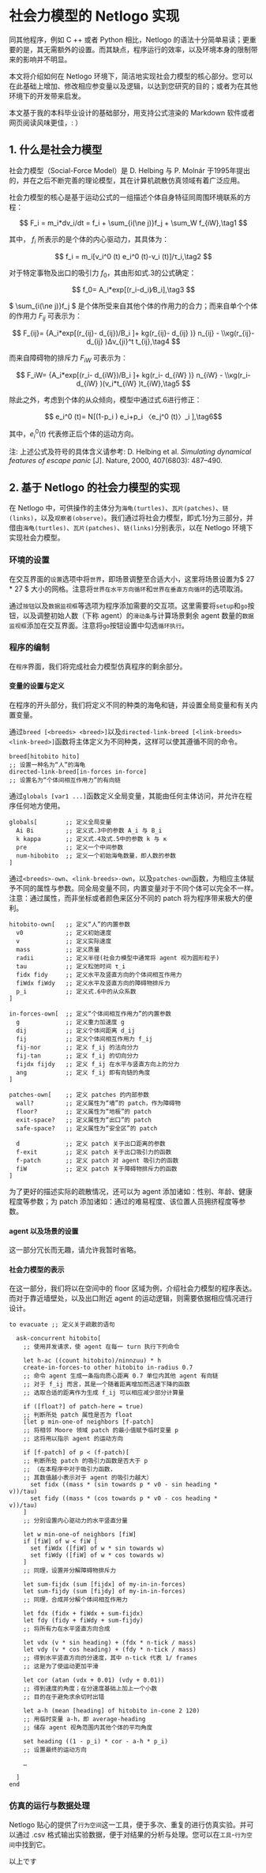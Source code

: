 # 社会力模型的 Netlogo 实现

同其他程序，例如 C ++ 或者 Python 相比，Netlogo 的语法十分简单易读；更重要的是，其无需额外的设置。而其缺点，程序运行的效率，以及环境本身的限制带来的影响并不明显。

本文将介绍如何在 Netlogo 环境下，简洁地实现社会力模型的核心部分。您可以在此基础上增加、修改相应参变量以及逻辑，以达到您研究的目的；或者为在其他环境下的开发带来启发。

本文基于我的本科毕业设计的基础部分，用支持公式渲染的 Markdown 软件或者网页阅读风味更佳，: ）

## 1. 什么是社会力模型

社会力模型（Social-Force Model）是 D. Helbing 与 P. Molnár 于1995年提出的，并在之后不断完善的理论模型，其在计算机疏散仿真领域有着广泛应用。

社会力模型的核心是基于运动公式的一组描述个体自身特征同周围环境联系的方程：

$$ F_i = m_i*dv_i/dt = f_i + \sum_{i(\ne j)}f_j + \sum_W f_{iW},\tag1 $$

其中， $f_i$ 所表示的是个体的内心驱动力，其具体为：

$$ f_i = m_i[v_i^0 (t) e_i^0 (t)-v_i (t)]/τ_i,\tag2 $$

对于特定事物及出口的吸引力 $f_0$，其由形如式.3的公式确定：

$$ f_0= A_i*exp[(r_i-d_i)⁄B_i],\tag3 $$

$ \sum_{i(\ne j)}f_j $ 是个体所受来自其他个体的作用力的合力；而来自单个个体的作用力 $F_{ij}$ 可表示为：

$$ F_{ij}= {A_i*exp[(r_{ij}- d_{ij})/B_i ]+ kg(r_{ij}- d_{ij} )} n_{ij}  - \\κg(r_{ij}- d_{ij} )Δv_{ji}^t  t_{ij},\tag4 $$

而来自障碍物的排斥力 $F_{iW}$ 可表示为：

$$ F_iW= {A_i*exp[(r_i- d_{iW})/B_i ]+ kg(r_i- d_{iW} )} n_{iW}  - \\κg(r_i- d_{iW} )(v_i*t_{iW} )t_{iW},\tag5 $$

除此之外，考虑到个体的从众倾向，模型中通过式.6进行修正：

$$ e_i^0 (t)= N[(1-p_i ) e_i+p_i 〈e_j^0 (t)〉_i ],\tag6$$

其中，$e_i^0 (t)$ 代表修正后个体的运动方向。

注: 上述公式及符号的具体含义请参考: D. Helbing et al. _Simulating dynamical features of escape panic_ [J]. Nature, 2000, 407(6803): 487–490.

## 2. 基于 Netlogo 的社会力模型的实现

在 Netlogo 中，可供操作的主体分为`海龟(turtles)`、`瓦片(patches)`、`链(links)`，以及`观察者(observe)`。我们通过将社会力模型，即式.1分为三部分，并借由`海龟(turtles)`、`瓦片(patches)`、`链(links)`分别表示，以在 Netlogo 环境下实现社会力模型。

### 环境的设置

在交互界面的`设置`选项中将`世界`，即场景调整至合适大小，这里将场景设置为$ 27 * 27 $ 大小的网格。注意将`世界在水平方向循环`和`世界在垂直方向循环`的选项取消。

通过`按钮`以及`数据监视框`等选项为程序添加需要的交互项。这里需要将`setup`和`go`按钮，以及调整初始人数（下称 agent）的`滑动条`与计算场景剩余 agent 数量的`数据监视框`添加在交互界面。注意将`go`按钮设置中勾选`循环执行`。

### 程序的编制

在`程序`界面，我们将完成社会力模型仿真程序的剩余部分。

#### 变量的设置与定义

在程序的开头部分，我们将定义不同的种类的海龟和链，并设置全局变量和有关内置变量。

通过`breed [<breeds> <breed>]`以及`directed-link-breed [<link-breeds> <link-breed>]`函数将主体定义为不同种类，这样可以使其遵循不同的命令。

```Netlogo
breed[hitobito hito]	
;; 设置一种名为“人”的海龟
directed-link-breed[in-forces in-force]
;; 设置名为“个体间相互作用力”的有向链
```

通过`globals [var1 ...]`函数定义全局变量，其能由任何主体访问，并允许在程序任何地方使用。

```Netlogo
globals[		;; 定义全局变量
  Ai Bi		 	;; 定义式.3中的参数 A_i 与 B_i
  k kappa		;; 定义式.4及式.5中的参数 k 与 κ
  pre			;; 定义一个中间参数
  num-hibobito 	;; 定义一个初始海龟数量，即人数的参数	
]
```

通过`<breeds>-own`、`<link-breeds>-own`，以及`patches-own`函数，为相应主体赋予不同的属性与参数。同全局变量不同，内置变量对于不同个体可以完全不一样。注意：通过属性，而非坐标或者颜色来区分不同的 patch 将为程序带来极大的便利。

```Netlogo
hitobito-own[	;; 定义“人”的内置参数
  v0			;; 定义初始速度
  v				;; 定义实际速度
  mass			;; 定义质量
  radii			;; 定义半径(社会力模型中通常将 agent 视为圆形粒子)
  tau			;; 定义松弛时间 τ_i
  fidx fidy		;; 定义水平及竖直方向的个体间相互作用力
  fiWdx fiWdy	;; 定义水平及竖直方向的障碍物排斥力
  p_i			;; 定义式.6中的从众系数
]

in-forces-own[	;; 定义“个体间相互作用力”的内置参数
  g				;; 定义重力加速度 g
  dij			;; 定义个体间距离 d_ij
  fij			;; 定义个体间相互作用力 f_ij
  fij-nor		;; 定义 f_ij 的法向分力 
  fij-tan		;; 定义 f_ij 的切向分力
  fijdx fijdy	;; 定义 f_ij 在水平与竖直方向上的分力
  ang			;; 定义 f_ij 即有向链的角度
]

patches-own[	;; 定义 patches 的内部参数
  wall?			;; 定义属性为“墙”的 patch，作为障碍物
  floor?		;; 定义属性为“地板”的 patch
  exit-space?	;; 定义属性为“出口”的 patch
  safe-space?	;; 定义属性为“安全区”的 patch

  d				;; 定义 patch 关于出口距离的参数
  f-exit		;; 定义 patch 关于出口吸引力的函数
  f-patch		;; 定义 patch 对 agent 吸引力的函数
  fiW			;; 定义 patch 关于障碍物排斥力的函数
]
```

为了更好的描述实际的疏散情况，还可以为 agent 添加诸如：性别、年龄、健康程度等参数；为 patch 添加诸如：通过的难易程度、该位置人员拥挤程度等参数。

#### agent 以及场景的设置

这一部分冗长而无趣，请允许我暂时省略。

#### 社会力模型的表示

在这一部分，我们将以在空间中的 floor 区域为例，介绍社会力模型的程序表达。而对于靠近墙壁处，以及出口附近 agent 的运动逻辑，则需要依据相应情况进行设计。

```Netlogo
to evacuate	;; 定义关于疏散的语句

  ask-concurrent hitobito[
	;; 使用并发请求，使 agent 在每一 turn 执行下列命令
	
    let h-ac ((count hitobito)/ninnzuu) * h
    create-in-forces-to other hitobito in-radius 0.7
	;; 命令 agent 生成一条指向质心距离 0.7 单位内其他 agent 有向链
	;; 对于 f_ij 而言，其是一个随着距离增加而迅速下降的函数
	;; 选取合适的距离作为生成 f_ij 可以相应减少部分计算量
	
    if ([float?] of patch-here = true)
    ;; 判断所处 patch 属性是否为 float
    [let p min-one-of neighbors [f-patch]
    ;; 将相邻 Moore 领域 patch 的最小值赋予临时变量 p
    ;; 这将用以指示 agent 的运动方向
    
    if [f-patch] of p < (f-patch)[
    ;; 判断所处 patch 的吸引力函数是否大于 p
    ;; （在本程序中对于吸引力函数，
    ;; 其数值越小表示对于 agent 的吸引力越大）
      set fidx ((mass * (sin towards p * v0 - sin heading * 	  v))/tau)
      set fidy ((mass * (cos towards p * v0 - cos heading * 	  v))/tau)
    ]
   	;; 分别设置内心驱动力的水平竖直分量

    let w min-one-of neighbors [fiW]
    if [fiW] of w < fiW [
      set fiWdx ([fiW] of w * sin towards w)
      set fiWdy ([fiW] of w * cos towards w)
    ]
    ;; 同理，设置并分解障碍物排斥力

    let sum-fijdx (sum [fijdx] of my-in-in-forces)
    let sum-fijdy (sum [fijdy] of my-in-in-forces)
    ;; 同理，合成并分解个体间相互作用力

    let fdx (fidx + fiWdx + sum-fijdx)
    let fdy (fidy + fiWdy + sum-fijdy)
    ;; 将所有力在水平竖直方向合成

    let vdx (v * sin heading) + (fdx * n-tick / mass)
    let vdy (v * cos heading) + (fdy * n-tick / mass)
	;; 得到水平竖直方向的分速度，其中 n-tick 代表 1/ frames
	;; 这是为了使运动更加平滑
	
    let cor (atan (vdx + 0.01) (vdy + 0.01))
    ;; 得到速度的角度；在分速度基础上加上一个小数
    ;; 目的在于避免求余切时出错

    let a-h (mean [heading] of hitobito in-cone 2 120)
    ;; 用临时变量 a-h，即 average-heading
    ;; 储存 agent 视角范围内其他个体的平均角度

    set heading ((1 - p_i) * cor - a-h * p_i)
    ;; 设置最终的运动方向
    
    …
  
  ]
end
```

### 仿真的运行与数据处理

Netlogo 贴心的提供了`行为空间`这一工具，便于多次、重复的进行仿真实验。并可以通过 .csv 格式输出实验数据，便于对结果的分析与处理。您可以在`工具`-`行为空间`中找到它。



以上です
